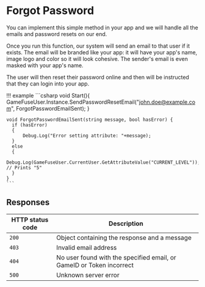 # Forgot Password

You can implement this simple method in your app and we will handle all the
emails and password resets on our end.

Once you run this function, our system will send an email to that user if it
exists. The email will be branded like your app: it will have your app's name,
image logo and color so it will look cohesive. The sender's email is even
masked with your app's name.

The user will then reset their password online and then will be instructed that
they can login into your app.

!!! example
    ```csharp
    void Start(){
        GameFuseUser.Instance.SendPasswordResetEmail("john.doe@example.com", ForgotPasswordEmailSent);
    }

    void ForgotPasswordEmailSent(string message, bool hasError) {
      if (hasError)
      {
          Debug.Log("Error setting attribute: "+message);
      }
      else
      {
          Debug.Log(GameFuseUser.CurrentUser.GetAttributeValue("CURRENT_LEVEL")); // Prints "5"
      }
    }
    ```

## Responses

| HTTP status code | Description |
|------------------|-------------|
| `200`            | Object containing the response and a message |
| `403`            | Invalid email address |
| `404`            | No user found with the specified email, or GameID or Token incorrect |
| `500`            | Unknown server error |
